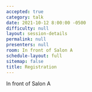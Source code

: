 ```yaml
---
accepted: true
category: talk
date: 2021-10-12 8:00:00 -0500
difficulty: null
layout: session-details
permalink: null
presenters: null
room: In front of Salon A
schedule-layout: full
sitemap: false
title: Registration
---
```


In front of Salon A
